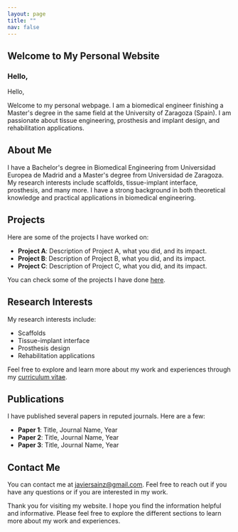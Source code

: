 ```yaml
---
layout: page
title: ""
nav: false
---
```


## Welcome to My Personal Website

### Hello,

Hello,

Welcome to my personal webpage. I am a biomedical engineer finishing a Master's degree in the same field at the University of Zaragoza (Spain). I am passionate about tissue engineering, prosthesis and implant design, and rehabilitation applications.

## About Me
I have a Bachelor's degree in Biomedical Engineering from Universidad Europea de Madrid and a Master's degree from Universidad de Zaragoza. My research interests include scaffolds, tissue-implant interface, prosthesis, and many more. I have a strong background in both theoretical knowledge and practical applications in biomedical engineering.

## Projects
Here are some of the projects I have worked on:
- **Project A**: Description of Project A, what you did, and its impact.
- **Project B**: Description of Project B, what you did, and its impact.
- **Project C**: Description of Project C, what you did, and its impact.

You can check some of the projects I have done [here](portfolio.md).

## Research Interests
My research interests include:
- Scaffolds
- Tissue-implant interface
- Prosthesis design
- Rehabilitation applications

Feel free to explore and learn more about my work and experiences through my [curriculum vitae](cv.pdf).

## Publications
I have published several papers in reputed journals. Here are a few:
- **Paper 1**: Title, Journal Name, Year
- **Paper 2**: Title, Journal Name, Year
- **Paper 3**: Title, Journal Name, Year

## Contact Me
You can contact me at javiersainz@gmail.com. Feel free to reach out if you have any questions or if you are interested in my work.

Thank you for visiting my website. I hope you find the information helpful and informative. Please feel free to explore the different sections to learn more about my work and experiences.
